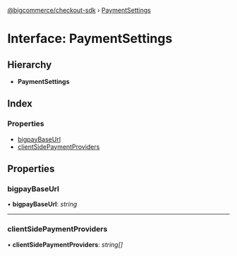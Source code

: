 [@bigcommerce/checkout-sdk](../README.md) › [PaymentSettings](paymentsettings.md)

# Interface: PaymentSettings

## Hierarchy

* **PaymentSettings**

## Index

### Properties

* [bigpayBaseUrl](paymentsettings.md#bigpaybaseurl)
* [clientSidePaymentProviders](paymentsettings.md#clientsidepaymentproviders)

## Properties

###  bigpayBaseUrl

• **bigpayBaseUrl**: *string*

___

###  clientSidePaymentProviders

• **clientSidePaymentProviders**: *string[]*
